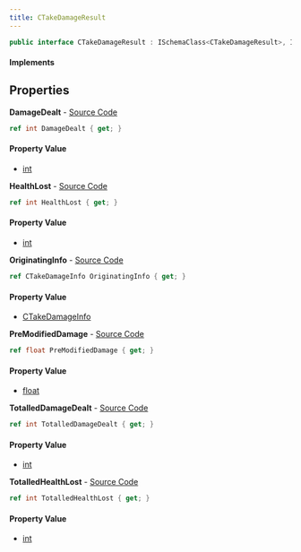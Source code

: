 ```yaml
---
title: CTakeDamageResult
---
```


```csharp
public interface CTakeDamageResult : ISchemaClass<CTakeDamageResult>, ISchemaField, ISchemaClass, INativeHandle
```

#### Implements

## Properties

**DamageDealt** - [Source Code](https://github.com/swiftly-solution/swiftlys2/blob/master/managed/src/SwiftlyS2.Generated/Schemas/Interfaces/CTakeDamageResult.cs#L20)

```csharp
ref int DamageDealt { get; }
```

#### Property Value

- [int](https://learn.microsoft.com/dotnet/api/system.int32)

**HealthLost** - [Source Code](https://github.com/swiftly-solution/swiftlys2/blob/master/managed/src/SwiftlyS2.Generated/Schemas/Interfaces/CTakeDamageResult.cs#L18)

```csharp
ref int HealthLost { get; }
```

#### Property Value

- [int](https://learn.microsoft.com/dotnet/api/system.int32)

**OriginatingInfo** - [Source Code](https://github.com/swiftly-solution/swiftlys2/blob/master/managed/src/SwiftlyS2.Generated/Schemas/Interfaces/CTakeDamageResult.cs#L16)

```csharp
ref CTakeDamageInfo OriginatingInfo { get; }
```

#### Property Value

- [CTakeDamageInfo](/docs/api/shared/natives/ctakedamageinfo)

**PreModifiedDamage** - [Source Code](https://github.com/swiftly-solution/swiftlys2/blob/master/managed/src/SwiftlyS2.Generated/Schemas/Interfaces/CTakeDamageResult.cs#L22)

```csharp
ref float PreModifiedDamage { get; }
```

#### Property Value

- [float](https://learn.microsoft.com/dotnet/api/system.single)

**TotalledDamageDealt** - [Source Code](https://github.com/swiftly-solution/swiftlys2/blob/master/managed/src/SwiftlyS2.Generated/Schemas/Interfaces/CTakeDamageResult.cs#L26)

```csharp
ref int TotalledDamageDealt { get; }
```

#### Property Value

- [int](https://learn.microsoft.com/dotnet/api/system.int32)

**TotalledHealthLost** - [Source Code](https://github.com/swiftly-solution/swiftlys2/blob/master/managed/src/SwiftlyS2.Generated/Schemas/Interfaces/CTakeDamageResult.cs#L24)

```csharp
ref int TotalledHealthLost { get; }
```

#### Property Value

- [int](https://learn.microsoft.com/dotnet/api/system.int32)

